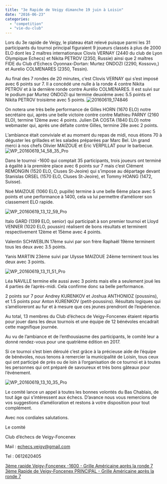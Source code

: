 ```yaml
---
title: "3e Rapide de Veigy dimanche 19 juin à Loisin"
date: "2016-06-23"
categories: 
  - "competition"
  - "vie-du-club"
---
```


Lors du 3e rapide de Veigy, le plateau était relevé puisque parmi les 31 participants du tournoi principal figuraient 9 joueurs classés à plus de 2000 ELO dont les 2 maîtres internationaux Clovis VERNAY (2440 du club de Lyon Olympique Echecs) et Nikita PETROV (2350, Russie) ainsi que 2 maîtres FIDE du Club d'Echecs Oyonnax-Dortan: Murtez ONDOZI (2290, Kossovo,) et Aurelio COLMENARES (2350, Tessin).

Au final des 7 rondes de 20 minutes, c’est Clovis VERNAY qui s’est imposé avec 6 points sur 7. Il a concédé une nulle à la ronde 4 contre Nikita PETROV et à la dernière ronde contre Aurélio COLMENARES. Il est suivi sur le podium par Murtez ONDOZI qui termine deuxième avec 5.5 points et Nikita PETROV troisième avec 5 points. ![20160619_174846](http://echecs-veigy.fr/wp-content/uploads/2016/06/20160619_174846-300x169.jpg)

On notera une très belle performance de Gilles HORN (1670 ELO) notre secrétaire qui, après une belle victoire contre contre Mathieu PARNY (2160 ELO), termine 12ème avec 4 points. Julien DA COSTA (1840 ELO) notre webmaster qui, après une défaite contre Gilles, termine 28e avec 2 points.

L’ambiance était conviviale et au moment du repas de midi, nous étions 70 à déguster les grillades et les salades préparées par Marc Bel. Un grand merci à nos chefs Olivier MAIZOUE et Eric VERPILLAT pour le barbecue. ![WP_20160619_14_58_35_Pro](http://echecs-veigy.fr/wp-content/uploads/2016/06/WP_20160619_14_58_35_Pro-300x169.jpg)

Dans le tournoi -1600 qui comptait 35 participants, trois joueurs ont terminé à égalité à la première place avec 6 points sur 7 mais c’est Clément REMONGIN (1520 ELO, Cluses St-Jeoire) qui s’impose au départage devant Stanislas ORSEL (1570 ELO, Cluses St-Jeoire), et Tommy HOANG (1472, Suisse).

Noé MAIZOUE (1060 ELO, pupille) termine à une belle 6ème place avec 5 points et une performance à 1400, cela va lui permettre d’améliorer son classement ELO rapide.

![WP_20160619_13_12_59_Pro](http://echecs-veigy.fr/wp-content/uploads/2016/06/WP_20160619_13_12_59_Pro-300x169.jpg)

Italo GARD (1399 ELO, senior) qui participait à son premier tournoi et Lloyd VENNER (1020 ELO, poussin) réalisent de bons résultats et terminent respectivement 12ème et 15ème avec 4 points.

Valentin SCHWEBLIN 17ème suivi par son frère Raphaël 19ème terminent tous les deux avec 3.5 points.

Yanis MARTIN 23ème suivi par Ulysse MAIZOUE 24ème terminent tous les deux avec 3 points.

![WP_20160619_13_11_51_Pro](http://echecs-veigy.fr/wp-content/uploads/2016/06/WP_20160619_13_11_51_Pro-300x169.jpg)

Léa NAVILLE termine elle aussi avec 3 points mais elle a seulement joué les 4 parties de l’après-midi. Cela confirme donc sa belle performance.

2 points sur 7 pour Andrey KURENKOV et Joshua ANTHONIOZ (poussins), et 1.5 points pour Anton KURENKOV (petit-poussins). Résultats logiques qui s’amélioreront au fur et à mesure que ces jeunes prendront de l’expérience.

Au total, 13 membres du Club d’échecs de Veigy-Foncenex étaient répartis pour jouer dans les deux tournois et une équipe de 12 bénévoles encadrait cette magnifique journée.

Au vu de l’ambiance et de l’enthousiasme des participants, le comité leur a donné rendez-vous pour une quatrième édition en 2017.

Si ce tournoi s’est bien déroulé c’est grâce à la précieuse aide de l’équipe de bénévoles, nous tenons à remercier la municipalité de Loisin, tous ceux qui ont participé de près ou de loin à l’organisation de ce tournoi et à toutes les personnes qui ont préparé de savoureux et très bons gâteaux pour l’événement.

![WP_20160619_13_10_35_Pro](http://echecs-veigy.fr/wp-content/uploads/2016/06/WP_20160619_13_10_35_Pro-300x169.jpg)

Le comité lance un appel à toutes les bonnes volontés du Bas Chablais, de tout âge qui s’intéressent aux échecs. D’avance nous vous remercions de vos suggestions d’amélioration et restons à votre disposition pour tout complément.

Avec nos cordiales salutations.

Le comité

Club d’échecs de Veigy-Foncenex

Mail : echecs.veigy@gmail.com

Tel : 0612620405

[3ème rapide Veigy-Foncenex -1600 - Grille Américaine après la ronde 7](http://echecs-veigy.fr/wp-content/uploads/2016/06/3ème-rapide-Veigy-Foncenex-1600-Grille-Américaine-après-la-ronde-7.htm) [3ème Rapide de Veigy-Foncenex PRINCIPAL - Grille Américaine après la ronde 7](http://echecs-veigy.fr/wp-content/uploads/2016/06/3ème-Rapide-de-Veigy-Foncenex-PRINCIPAL-Grille-Américaine-après-la-ronde-7.htm)
